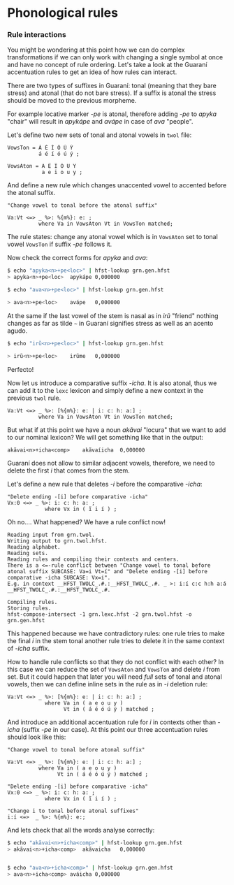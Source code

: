 # Phonological rules

### Rule interactions
<!-- conflicts N-->


You might be wondering at this point how we can do complex transformations if we can only work with changing a single symbol at once and have no concept of rule ordering. Let's take a look at the Guaraní accentuation rules to get an idea of how rules can interact. 

There are two types of suffixes in Guaraní: tonal (meaning that they bare stress) and atonal (that do not bare stress). If a suffix is atonal the stress should be moved to the previous morpheme. 

For example locative marker *-pe* is atonal, therefore adding *-pe* to *apyka* "chair" will result in *apykápe* and *avápe* in case of *ava* "people".

Let's define two new sets of tonal and atonal vowels in `twol` file:

```
VowsTon = Á É Í Ó Ú Ý
          á é í ó ú ý ;

VowsAton = A E I O U Y
           a e i o u y ;
```
And define a new rule which changes unaccented vowel to accented before the atonal suffix.

```
"Change vowel to tonal before the atonal suffix"

Va:Vt <=> _ %>: %{m%}: e: ;
          where Va in VowsAton Vt in VowsTon matched;
```
The rule states: change any atonal vowel which is in `VowsAton` set to tonal vowel `VowsTon` if suffix *-pe* follows it.

Now check the correct forms for *apyka* and *ava*:

```bash
$ echo "apyka<n>+pe<loc>" | hfst-lookup grn.gen.hfst
> apyka<n>+pe<loc>	apykápe	0,000000

$ echo "ava<n>+pe<loc>" | hfst-lookup grn.gen.hfst 

> ava<n>+pe<loc>	avápe	0,000000
```
At the same if the last vowel of the stem is nasal as in *irũ* "friend" nothing changes as far as tilde `~` in Guaraní signifies stress as well as an acento agudo.

```bash
$ echo "irũ<n>+pe<loc>" | hfst-lookup grn.gen.hfst

> irũ<n>+pe<loc>	irũme	0,000000
```
Perfecto!

Now let us introduce a comparative suffix *-icha*. It is also atonal, thus we can add it to the `lexc` lexicon and simply define a new context in the previous `twol` rule.

```
Va:Vt <=> _ %>: [%{m%}: e: | i: c: h: a:] ;
          where Va in VowsAton Vt in VowsTon matched;
```

But what if at this point we have a noun *akãvai* "locura" that we want to add to our nominal lexicon? We will get something like that in the output:

```
akãvai<n>+icha<comp>	akãvaíicha	0,000000
```
Guaraní does not allow to similar adjacent vowels, therefore, we need to delete the first *i* that comes from the stem.

Let's define a new rule that deletes *-i* before the comparative *-icha*:

```
"Delete ending -[i] before comparative -icha"
Vx:0 <=> _ %>: i: c: h: a: ;
            where Vx in ( ĩ i í ) ;
```

Oh no.... What happened? We have a rule conflict now!

```
Reading input from grn.twol.
Writing output to grn.twol.hfst.
Reading alphabet.
Reading sets.
Reading rules and compiling their contexts and centers.
There is a <=-rule conflict between "Change vowel to tonal before atonal suffix SUBCASE: Va=i Vt=í" and "Delete ending -[i] before comparative -icha SUBCASE: Vx=i".
E.g. in context __HFST_TWOLC_.#.:__HFST_TWOLC_.#. _ >: i:í c:c h:h a:á __HFST_TWOLC_.#.:__HFST_TWOLC_.#. 

Compiling rules.
Storing rules.
hfst-compose-intersect -1 grn.lexc.hfst -2 grn.twol.hfst -o grn.gen.hfst
```
This happened because we have contradictory rules: one rule tries to make the final *i* in the stem tonal another rule tries to delete it in the same context of *-icha* suffix.

How to handle rule conflicts so that they do not conflict with each other? In this case we can reduce the set of `VowsAton` and `VowsTon` and delete *i* from set. But it could happen that later you will need *full* sets of tonal and atonal vowels, then we can define inline sets in the rule as in *-i* deletion rule:

```
Va:Vt <=> _ %>: [%{m%}: e: | i: c: h: a:] ;
            where Va in ( a e o u y )
                  Vt in ( á é ó ú ý ) matched ;

```

And introduce an additional accentuation rule for *i* in contexts other than *-icha* (suffix *-pe* in our case). At this point our three accentuation rules should look like this:

```
"Change vowel to tonal before atonal suffix"

Va:Vt <=> _ %>: [%{m%}: e: | i: c: h: a:] ;
          where Va in ( a e o u y )
                Vt in ( á é ó ú ý ) matched ;

"Delete ending -[i] before comparative -icha"
Vx:0 <=> _ %>: i: c: h: a: ;
            where Vx in ( ĩ i í ) ;

"Change i to tonal before atonal suffixes"
i:í <=>  _ %>: %{m%}: e:;
```

And lets check that all the words analyse correctly:

```bash
$ echo "akãvai<n>+icha<comp>" | hfst-lookup grn.gen.hfst
> akãvai<n>+icha<comp>	akãvaicha	0,000000


$ echo "ava<n>+icha<comp>" | hfst-lookup grn.gen.hfst
> ava<n>+icha<comp>	aváicha	0,000000
```


<!-- testing with hfst-pairtest N --> 
